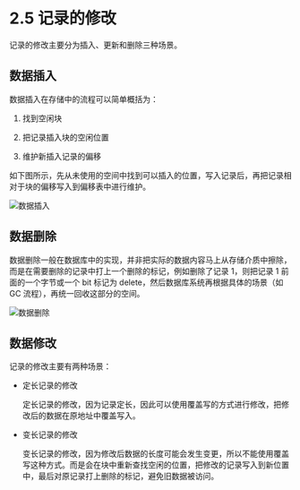 # 2.5 记录的修改

记录的修改主要分为插入、更新和删除三种场景。

## 数据插入

数据插入在存储中的流程可以简单概括为：

1. 找到空闲块

2. 把记录插入块的空闲位置

3. 维护新插入记录的偏移

如下图所示，先从未使用的空间中找到可以插入的位置，写入记录后，再把记录相对于块的偏移写入到偏移表中进行维护。

![数据插入](https://obbusiness-private.oss-cn-shanghai.aliyuncs.com/doc/img/kewenrnel-quickstart/V1.0.0/zh-CN/2.database-storage-structure/6.modification-records-01.png)

## 数据删除

数据删除一般在数据库中的实现，并非把实际的数据内容马上从存储介质中擦除，而是在需要删除的记录中打上一个删除的标记，例如删除了记录 1，则把记录 1 前面的一个字节或一个 bit 标记为 delete，然后数据库系统再根据具体的场景（如 GC 流程），再统一回收这部分的空间。

![数据删除](https://obbusiness-private.oss-cn-shanghai.aliyuncs.com/doc/img/kernel-quickstart/V1.0.0/zh-CN/2.database-storage-structure/6.modification-records-02.png)

## 数据修改

记录的修改主要有两种场景：

- 定长记录的修改

    定长记录的修改，因为记录定长，因此可以使用覆盖写的方式进行修改，把修改后的数据在原地址中覆盖写入。

- 变长记录的修改

    变长记录的修改，因为修改后数据的长度可能会发生变更，所以不能使用覆盖写这种方式。而是会在块中重新查找空闲的位置，把修改的记录写入到新位置中，最后对原记录打上删除的标记，避免旧数据被访问。
